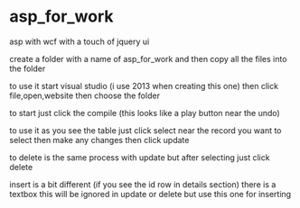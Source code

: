 # asp_for_work
asp with wcf with a touch of jquery ui

create a folder with a name of asp_for_work and then copy all the files into the folder

to use it start visual studio (i use 2013 when creating this one)
then click file,open,website then choose the folder

to start just click the compile (this looks like a play button near the undo)

to use it as you see the table just click select near the record you want to select then make any changes then click update

to delete is the same process with update but after selecting just click delete

insert is a bit different (if you see the id row in details section) there is a textbox this will be ignored in update or delete but use this one for inserting
